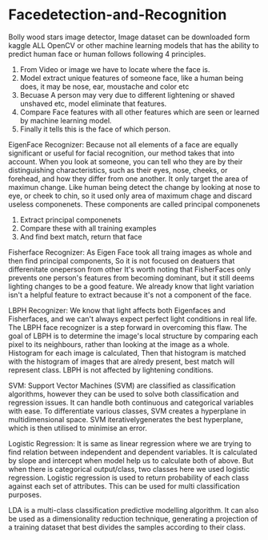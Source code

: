 # Facedetection-and-Recognition
Bolly wood stars image detector, 
Image dataset can be downloaded form kaggle
ALL OpenCV or other machine learning models that has the ability to predict human 
face or human follows following 4 principles.
1) From Video or image we have to locate where the face is.
2) Model extract unique features of someone face, like a human being does, it may be nose, ear, moustache and color etc
3) Becuase A person may very due to different lightening or shaved unshaved etc, model eliminate that features.
4) Compare Face features with all other features which are seen or learned by machine learning model.
5) Finally it tells this is the face of which person.

EigenFace Recognizer:
Because not all elements of a face are equally significant or useful for facial recognition, our method takes that into account. When you look at someone,
you can tell who they are by their distinguishing characteristics, such as their eyes, nose, cheeks, or forehead, and how they differ from one another.
It only target the area of maximun change. Like human being detect the change
by looking at nose to eye, or cheek to chin, so it used only area of maximum chage
and discard useless componenets. These components are called principal componenets
1) Extract principal componenets
2) Compare these with all training examples
3) And find bext match, return that face

Fisherface Recognizer:
As Eigen Face took all traing images as whole and then find principal components,
So it is not focused on deatuers that differenitate oneperson from other
It's worth noting that FisherFaces only prevents one person's features from becoming dominant, but it still deems lighting changes to be a good feature. We already know that light variation isn't a helpful 
feature to extract because it's not a component of the face.


LBPH Recognizer:
We know that light affects both Eigenfaces and Fisherfaces, and we can't always expect perfect light conditions in real life. The LBPH face recognizer is a step forward in overcoming this flaw.
The goal of LBPH is to determine the image's local structure by comparing each pixel to its neighbours, rather than looking at the image as a whole.
Histogram for each image is calculated, Then that histogram is matched with the histogram of images that are alredy present, best match will represent class.
LBPH is not affected by lightening conditions.

SVM:
Support Vector Machines (SVM) are classified as classification algorithms, however they can be used to solve both classification and regression issues. 
It can handle both continuous and categorical variables with ease. To differentiate various classes, SVM creates a hyperplane in multidimensional space.
 SVM iterativelygenerates the best hyperplane, which is then utilised to minimise an error.

Logistic Regression:
It is same as linear regression where we are trying to find relation between independent and dependent variables. It is calculated by slope and intercept when model help us to calculate both of above.
 But when there is categorical output/class, two classes here we used logistic regression. Logistic regression is used to return probability of each class against each set of attributes.
This can be used for multi classification purposes.



LDA is a multi-class classification predictive modelling algorithm. 
It can also be used as a dimensionality reduction technique, generating a projection of a training dataset that best divides the samples according to their class.
